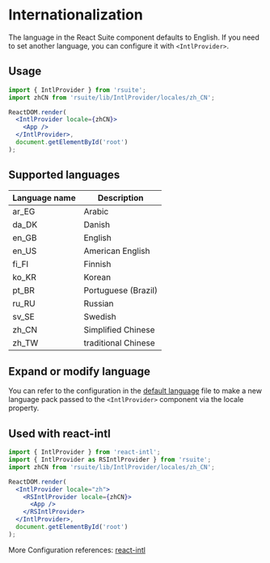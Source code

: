 # Internationalization

The language in the React Suite component defaults to English. If you need to set another language, you can configure it with `<IntlProvider>`.

## Usage

```jsx
import { IntlProvider } from 'rsuite';
import zhCN from 'rsuite/lib/IntlProvider/locales/zh_CN';

ReactDOM.render(
  <IntlProvider locale={zhCN}>
    <App />
  </IntlProvider>,
  document.getElementById('root')
);
```

## Supported languages

| Language name | Description         |
| ------------- | ------------------- |
| ar_EG         | Arabic              |
| da_DK         | Danish              |
| en_GB         | English             |
| en_US         | American English    |
| fi_FI         | Finnish             |
| ko_KR         | Korean              |
| pt_BR         | Portuguese (Brazil) |
| ru_RU         | Russian             |
| sv_SE         | Swedish             |
| zh_CN         | Simplified Chinese  |
| zh_TW         | traditional Chinese |

## Expand or modify language

You can refer to the configuration in the [default language](https://github.com/rsuite/rsuite/blob/master/src/IntlProvider/locales/default.ts) file to make a new language pack passed to the `<IntlProvider>` component via the locale property.

## Used with react-intl

```jsx
import { IntlProvider } from 'react-intl';
import { IntlProvider as RSIntlProvider } from 'rsuite';
import zhCN from 'rsuite/lib/IntlProvider/locales/zh_CN';

ReactDOM.render(
  <IntlProvider locale="zh">
    <RSIntlProvider locale={zhCN}>
      <App />
    </RSIntlProvider>
  </IntlProvider>,
  document.getElementById('root')
);
```

More Configuration references: [react-intl](https://github.com/yahoo/react-intl)

